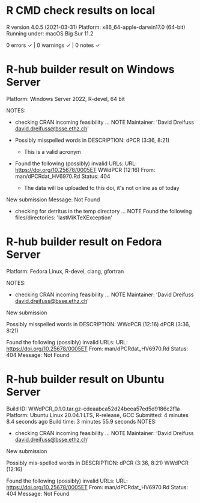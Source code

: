 # R CMD check results on local

R version 4.0.5 (2021-03-31)
Platform: x86_64-apple-darwin17.0 (64-bit)
Running under: macOS Big Sur 11.2

0 errors ✓ | 0 warnings ✓ | 0 notes ✓



# R-hub builder result on Windows Server

Platform:	Windows Server 2022, R-devel, 64 bit

NOTES:
* checking CRAN incoming feasibility ... NOTE
Maintainer: 'David Dreifuss <david.dreifuss@bsse.ethz.ch>'


* Possibly misspelled words in DESCRIPTION:
  dPCR (3:36, 8:21)
  
  - This is a valid acronym

* Found the following (possibly) invalid URLs:
  URL: https://doi.org/10.25678/0005ET
  WWdPCR (12:16)
    From: man/dPCRdat_HV6970.Rd
    Status: 404
    
    - The data will be uploaded to this doi, it's not online as of today
    
New submission
    Message: Not Found
* checking for detritus in the temp directory ... NOTE
Found the following files/directories:
  'lastMiKTeXException'
  
# R-hub builder result on Fedora Server

Platform:	Fedora Linux, R-devel, clang, gfortran

NOTES:
* checking CRAN incoming feasibility ... NOTE
Maintainer: ‘David Dreifuss <david.dreifuss@bsse.ethz.ch>’

New submission

Possibly misspelled words in DESCRIPTION:
  WWdPCR (12:16)
  dPCR (3:36, 8:21)

Found the following (possibly) invalid URLs:
  URL: https://doi.org/10.25678/0005ET
    From: man/dPCRdat_HV6970.Rd
    Status: 404
    Message: Not Found
    
# R-hub builder result on Ubuntu Server

Build ID:	WWdPCR_0.1.0.tar.gz-cdeaabca52d24beea57ed5d9186c2f1a
Platform:	Ubuntu Linux 20.04.1 LTS, R-release, GCC
Submitted:	4 minutes 8.4 seconds ago
Build time:	3 minutes 55.9 seconds
NOTES:
* checking CRAN incoming feasibility ... NOTE
Maintainer: ‘David Dreifuss <david.dreifuss@bsse.ethz.ch>’

New submission

Possibly mis-spelled words in DESCRIPTION:
  dPCR (3:36, 8:21)
  WWdPCR (12:16)

Found the following (possibly) invalid URLs:
  URL: https://doi.org/10.25678/0005ET
    From: man/dPCRdat_HV6970.Rd
    Status: 404
    Message: Not Found
  
